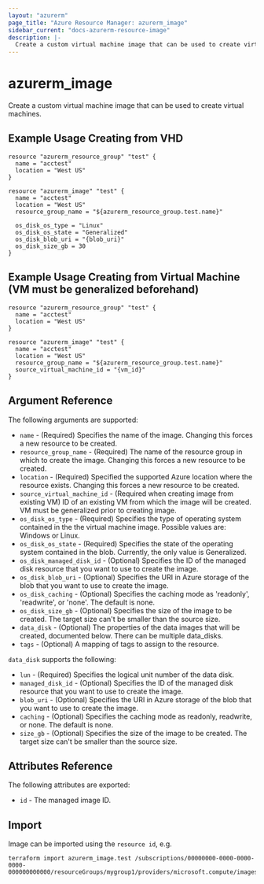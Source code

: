```yaml
---
layout: "azurerm"
page_title: "Azure Resource Manager: azurerm_image"
sidebar_current: "docs-azurerm-resource-image"
description: |-
  Create a custom virtual machine image that can be used to create virtual machines.
---
```


# azurerm\_image

Create a custom virtual machine image that can be used to create virtual machines.

## Example Usage Creating from VHD

```hcl
resource "azurerm_resource_group" "test" {
  name = "acctest"
  location = "West US"
}

resource "azurerm_image" "test" {
  name = "acctest"
  location = "West US"
  resource_group_name = "${azurerm_resource_group.test.name}"

  os_disk_os_type = "Linux"
  os_disk_os_state = "Generalized"
  os_disk_blob_uri = "{blob_uri}"
  os_disk_size_gb = 30
}
```

## Example Usage Creating from Virtual Machine (VM must be generalized beforehand)

```hcl
resource "azurerm_resource_group" "test" {
  name = "acctest"
  location = "West US"
}

resource "azurerm_image" "test" {
  name = "acctest"
  location = "West US"
  resource_group_name = "${azurerm_resource_group.test.name}"
  source_virtual_machine_id = "{vm_id}"
}
```

## Argument Reference

The following arguments are supported:

* `name` - (Required) Specifies the name of the image. Changing this forces a
    new resource to be created.
* `resource_group_name` - (Required) The name of the resource group in which to create
    the image. Changing this forces a new resource to be created.
* `location` - (Required) Specified the supported Azure location where the resource exists.
    Changing this forces a new resource to be created.
* `source_virtual_machine_id` - (Required when creating image from existing VM) 
    ID of an existing VM from which the image
    will be created. VM must be generalized prior to creating image.
* `os_disk_os_type` - (Required) Specifies the type of operating system contained in the the virtual machine image. Possible values are: Windows or Linux.
* `os_disk_os_state` - (Required) Specifies the state of the operating system contained in the blob. Currently, the only value is Generalized.
* `os_disk_managed_disk_id` - (Optional) Specifies the ID of the managed disk resource that you want to use to create the image.
* `os_disk_blob_uri` - (Optional) Specifies the URI in Azure storage of the blob that you want to use to create the image.
* `os_disk_caching` - (Optional) Specifies the caching mode as 'readonly', 'readwrite', or 'none'. The default is none.
* `os_disk_size_gb` - (Optional) Specifies the size of the image to be created. The target size can't be smaller than the source size.
* `data_disk` - (Optional) The properties of the data images that 
    will be created, documented below. There can be multiple data_disks.
* `tags` - (Optional) A mapping of tags to assign to the resource.

`data_disk` supports the following:

* `lun` - (Required) Specifies the logical unit number of the data disk.
* `managed_disk_id` - (Optional) Specifies the ID of the managed disk resource that you want to use to create the image.
* `blob_uri` - (Optional) Specifies the URI in Azure storage of the blob that you want to use to create the image.
* `caching` - (Optional) Specifies the caching mode as readonly, readwrite, or none. The default is none.
* `size_gb` - (Optional) Specifies the size of the image to be created. The target size can't be smaller than the source size.

## Attributes Reference

The following attributes are exported:

* `id` - The managed image ID.

## Import

Image can be imported using the `resource id`, e.g.

```
terraform import azurerm_image.test /subscriptions/00000000-0000-0000-0000-000000000000/resourceGroups/mygroup1/providers/microsoft.compute/images/image1
```
